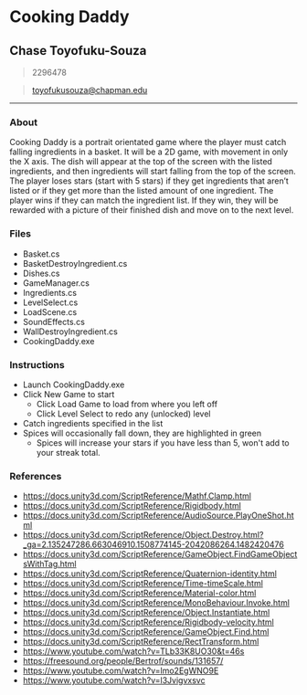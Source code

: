 # Cooking Daddy

## Chase Toyofuku-Souza
> 2296478

> toyofukusouza@chapman.edu

----
### About
Cooking Daddy is a portrait orientated game where the player must catch falling ingredients in a basket. It will be a 2D game, with movement in only the X axis. The dish will appear at the top of the screen with the listed ingredients, and then ingredients will start falling from the top of the screen. The player loses stars (start with 5 stars) if they get ingredients that aren’t listed or if they get more than the listed amount of one ingredient. The player wins if they can match the ingredient list. If they win, they will be rewarded with a picture of their finished dish and move on to the next level. 

### Files
- Basket.cs
- BasketDestroyIngredient.cs
- Dishes.cs
- GameManager.cs
- Ingredients.cs
- LevelSelect.cs
- LoadScene.cs
- SoundEffects.cs
- WallDestroyIngredient.cs
- CookingDaddy.exe

### Instructions
- Launch CookingDaddy.exe
- Click New Game to start
	- Click Load Game to load from where you left off
	- Click Level Select to redo any (unlocked) level
- Catch ingredients specified in the list
- Spices will occasionally fall down, they are highlighted in green
	- Spices will increase your stars if you have less than 5, won't add to your streak total.

### References
- https://docs.unity3d.com/ScriptReference/Mathf.Clamp.html
- https://docs.unity3d.com/ScriptReference/Rigidbody.html 
- https://docs.unity3d.com/ScriptReference/AudioSource.PlayOneShot.html
- https://docs.unity3d.com/ScriptReference/Object.Destroy.html?_ga=2.135247286.663046910.1508774145-2042086264.1482420476
- https://docs.unity3d.com/ScriptReference/GameObject.FindGameObjectsWithTag.html 
- https://docs.unity3d.com/ScriptReference/Quaternion-identity.html 
- https://docs.unity3d.com/ScriptReference/Time-timeScale.html 
- https://docs.unity3d.com/ScriptReference/Material-color.html 
- https://docs.unity3d.com/ScriptReference/MonoBehaviour.Invoke.html 
- https://docs.unity3d.com/ScriptReference/Object.Instantiate.html 
- https://docs.unity3d.com/ScriptReference/Rigidbody-velocity.html
- https://docs.unity3d.com/ScriptReference/GameObject.Find.html 
- https://docs.unity3d.com/ScriptReference/RectTransform.html
- https://www.youtube.com/watch?v=TLb33K8UO30&t=46s
- https://freesound.org/people/Bertrof/sounds/131657/
- https://www.youtube.com/watch?v=lmo2EgWNO9E
- https://www.youtube.com/watch?v=l3Jvigvxsvc